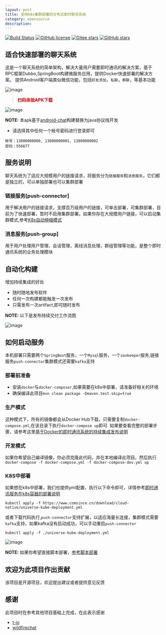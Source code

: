```yaml
---
layout: post
title: 支持k8s集群部署的分布式即时聊天系统
category: opensource
description: 
---
```


[![Build Status](https://travis-ci.org/comsince/universe_push.svg?branch=master)](https://travis-ci.org/comsince/universe_push)
[![GitHub license](https://img.shields.io/github/license/mashape/apistatus.svg)](https://github.com/comsince/universe_push/blob/master/LICENCE)
[![Gitee stars](https://gitee.com/comsince/universe_push/badge/star.svg?theme=white)](https://gitee.com/comsince/universe_push)
[![GitHub stars](https://img.shields.io/github/stars/comsince/universe_push?style=social)](https://github.com/comsince/universe_push)

## 适合快速部署的聊天系统
这是一个聊天系统的简单架构，解决大量用户需要即时通讯的解决方案，基于RPC框架Dubbo,SpringBoot构建微服务应用，提供Docker快速部署的解决方案。
提供Android客户端类似微信功能，包括`好友添加`，`私聊`，`群聊`，等基本功能

![image](https://user-gold-cdn.xitu.io/2019/9/20/16d4d5136e26d163?w=270&h=480&f=gif&s=2938622)

> __<font color="#dd0000">扫码体验APK下载</font>__

![image](https://user-gold-cdn.xitu.io/2019/9/20/16d4d513b16a76dd?w=256&h=256&f=png&s=4365)

**NOTE:** 本apk基于[android-chat](https://github.com/comsince/android-chat)构建替换为java协议栈开发
* 请选择其中任何一个帐号密码进行登录即可

```properties
帐号：13800000000, 13800000001, 13800000002
密码：556677
```

## 服务说明
聊天系统为了适应大规模用户的链接请求，将服务分为`链接服务`和`消息服务`，它们都是独立的，可以单独部署也可以集群部署
### 链接服务[push-connector]
用于解决用户的链接请求，支撑百万级用户的链接，可单击部署，可集群部署，目前为了快速部署，暂时不启用集群部署。如果你存在大规模用户链接，可以启动集群模式,参考[K8s自动伸缩模式](#k8s_deployment)
### 消息服务[push-group]
用于用户处理用户管理，会话管理，离线消息处理，群组管理等功能，是整个即时通讯系统的业务处理模块

## 自动化构建
增加持续集成的好处
* 随时随地发布软件
* 任何一次构建都能触发一次发布
* 只需发布一次artifact,即可随时发布

**NOTE:** 以下是发布持续交付工作流图

![image](https://user-gold-cdn.xitu.io/2019/9/20/16d4d512ccec970e?w=1760&h=770&f=png&s=170824)

## 如何启动服务
本机部署只需要两个`SpringBoot`服务，一个`Mysql`服务，一个`zookeeper`服务,链接服务`push-connector`集群模式还需要`kafka`支持

### 部署前准备
* 安装`docker`与`docker-composer`,如果需要在k8s中部署，请准备好相关的环境
* 确保编译此项目`mvn clean package -Dmaven.test.skip=true`

### 生产模式
这种模式下，所有的镜像都会从Docker Hub下载，只需要复制`docker-compose.yml`,在该目录下执行`docker-compose up`即可.
如果要查看完整的部署步骤，请参考这里[基于Docker的即时通讯系统的持续集成发布说明](https://www.comsince.cn/2019/08/07/docker-continuous/#%E4%BB%8Edocker-hub%E4%B8%8B%E8%BD%BD%E9%95%9C%E5%83%8F%E5%8F%91%E5%B8%83im%E7%B3%BB%E7%BB%9F)

### 开发模式
如果你希望自己编译镜像，你必须克隆此代码，并在本地编译此项目。然后执行`docker-compose -f docker-compose.yml -f docker-compose-dev.yml up`  

### K8S中部署
如果想在k8s中部署，我们也提供yml配置，执行以下命令即可，详情参考[即时通讯服务在k8s容器的部署说明](https://www.comsince.cn/2019/08/12/cloud-native-intro/)
```shell
kubectl apply -f https://www.comsince.cn/download/cloud-native/universe-kube-deployment.yml
```
或者下载代码执行,`push-connector`支持扩展，以适应海量长连接，集群模式需要`kafka`支持，如果kafka没有启动成功，可以手动重启`push-connector`
```shell
kubectl apply -f ./universe-kube-deployment.yml
```

![image](https://user-gold-cdn.xitu.io/2019/9/20/16d4d512ccfd97f6?w=1920&h=1080&f=png&s=170236)

**NOTE:** 如果你希望直接脚本部署，[参考脚本部署](README-Linux.md)


## 欢迎为此项目作出贡献
该项目是开源项目，欢迎提出建议或者提供意见反馈

## 感谢
此项目时在参考其他项目基础上完成，在此表示感谢
* [t-io](https://github.com/tywo45/t-io)
* [wildfirechat](https://gitee.com/wildfirechat/server)



